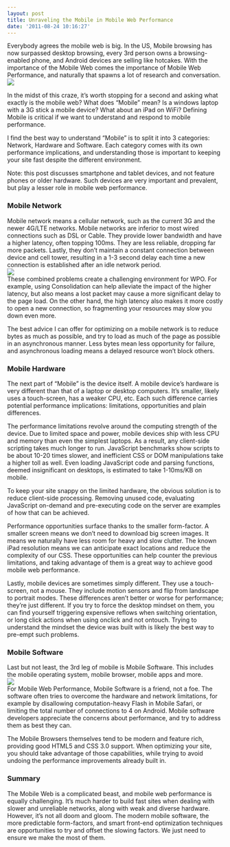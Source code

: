 ```yaml
---
layout: post
title: Unraveling the Mobile in Mobile Web Performance
date: '2011-08-24 10:16:27'
---
```



Everybody agrees the mobile web is big. In the US, Mobile browsing has now surpassed desktop browsing, every 3rd person owns a browsing-enabled phone, and Android devices are selling like hotcakes. With the importance of the Mobile Web comes the importance of Mobile Web Performance, and naturally that spawns a lot of research and conversation.![](http://www.blaze.io/wp-content/uploads/2011/08/mobilequestion.jpg)

In the midst of this craze, it’s worth stopping for a second and asking what exactly is the mobile web? What does “Mobile” mean? Is a windows laptop with a 3G stick a mobile device? What about an iPad on WiFi? Defining Mobile is critical if we want to understand and respond to mobile performance.

I find the best way to understand “Mobile” is to split it into 3 categories: Network, Hardware and Software. Each category comes with its own performance implications, and understanding those is important to keeping your site fast despite the different environment.  
  
 Note: this post discusses smartphone and tablet devices, and not feature phones or older hardware. Such devices are very important and prevalent, but play a lesser role in mobile web performance.

### Mobile Network

Mobile network means a cellular network, such as the current 3G and the newer 4G/LTE networks. Mobile networks are inferior to most wired connections such as DSL or Cable. They provide lower bandwidth and have a higher latency, often topping 100ms. They are less reliable, dropping far more packets. Lastly, they don’t maintain a constant connection between device and cell tower, resulting in a 1-3 second delay each time a new connection is established after an idle network period.  
![](http://www.blaze.io/wp-content/uploads/2011/08/mobilesignal.jpg)  
 These combined problems create a challenging environment for WPO. For example, using Consolidation can help alleviate the impact of the higher latency, but also means a lost packet may cause a more significant delay to the page load. On the other hand, the high latency also makes it more costly to open a new connection, so fragmenting your resources may slow you down even more.

The best advice I can offer for optimizing on a mobile network is to reduce bytes as much as possible, and try to load as much of the page as possible in an asynchronous manner. Less bytes mean less opportunity for failure, and asynchronous loading means a delayed resource won’t block others.

### Mobile Hardware

The next part of “Mobile” is the device itself. A mobile device’s hardware is very different than that of a laptop or desktop computers. It’s smaller, likely uses a touch-screen, has a weaker CPU, etc. Each such difference carries potential performance implications: limitations, opportunities and plain differences.

The performance limitations revolve around the computing strength of the device. Due to limited space and power, mobile devices ship with less CPU and memory than even the simplest laptops. As a result, any client-side scripting takes much longer to run. JavaScript benchmarks show scripts to be about 10-20 times slower, and inefficient CSS or DOM manipulations take a higher toll as well. Even loading JavaScript code and parsing functions, deemed insignificant on desktops, is estimated to take 1-10ms/KB on mobile.

To keep your site snappy on the limited hardware, the obvious solution is to reduce client-side processing. Removing unused code, evaluating JavaScript on-demand and pre-executing code on the server are examples of how that can be achieved.

Performance opportunities surface thanks to the smaller form-factor. A smaller screen means we don’t need to download big screen images. It means we naturally have less room for heavy and slow clutter. The known iPad resolution means we can anticipate exact locations and reduce the complexity of our CSS. These opportunities can help counter the previous limitations, and taking advantage of them is a great way to achieve good mobile web performance.

Lastly, mobile devices are sometimes simply different. They use a touch-screen, not a mouse. They include motion sensors and flip from landscape to portrait modes. These differences aren’t better or worse for performance; they’re just different. If you try to force the desktop mindset on them, you can find yourself triggering expensive reflows when switching orientation, or long click actions when using onclick and not ontouch. Trying to understand the mindset the device was built with is likely the best way to pre-empt such problems.

### Mobile Software

Last but not least, the 3rd leg of mobile is Mobile Software. This includes the mobile operating system, mobile browser, mobile apps and more.  
![](http://www.blaze.io/wp-content/uploads/2011/08/mobileos-300x111.jpg)  
 For Mobile Web Performance, Mobile Software is a friend, not a foe. The software often tries to overcome the hardware and network limitations, for example by disallowing computation-heavy Flash in Mobile Safari, or limiting the total number of connections to 4 on Android. Mobile software developers appreciate the concerns about performance, and try to address them as best they can.

The Mobile Browsers themselves tend to be modern and feature rich, providing good HTML5 and CSS 3.0 support. When optimizing your site, you should take advantage of those capabilities, while trying to avoid undoing the performance improvements already built in.

### Summary

The Mobile Web is a complicated beast, and mobile web performance is equally challenging. It’s much harder to build fast sites when dealing with slower and unreliable networks, along with weak and diverse hardware. However, it’s not all doom and gloom. The modern mobile software, the more predictable form-factors, and smart front-end optimization techniques are opportunities to try and offset the slowing factors. We just need to ensure we make the most of them.


